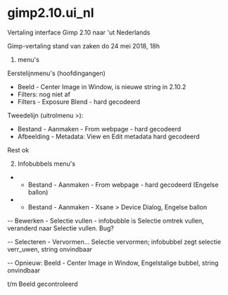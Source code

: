 # gimp2.10.ui_nl
Vertaling interface Gimp 2.10 naar 'ut Nederlands

Gimp-vertaling stand van zaken do 24 mei 2018, 18h

1. menu's

Eerstelijnmenu's (hoofdingangen)

- Beeld - Center Image in Window, is nieuwe string in 2.10.2
- Filters: nog niet af
- Filters - Exposure Blend - hard gecodeerd

Tweedelijn (uitrolmenu >): 

- Bestand - Aanmaken - From webpage - hard gecodeerd
- Afbeelding - Metadata: View en Edit metadata hard gecodeerd

Rest ok

2. Infobubbels menu's

- - Bestand - Aanmaken - From webpage - hard gecodeerd (Engelse ballon)
- - Bestand - Aanmaken - Xsane > Device Dialog, Engelse ballon

-- Bewerken - Selectie vullen - infobubble is Selectie omtrek vullen, veranderd naar Selectie vullen. Bug?

-- Selecteren - Vervormen... Selectie vervormen; infobubbel zegt selectie verr_uwen, string onvindbaar

-- Opnieuw: Beeld - Center Image in Window, Engelstalige bubbel, string onvindbaar

t/m Beeld gecontroleerd

